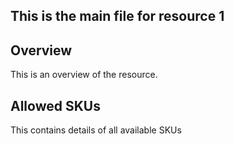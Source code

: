 ## This is the main file for resource 1

## Overview
This is an overview of the resource.

## Allowed SKUs
This contains details of all available SKUs